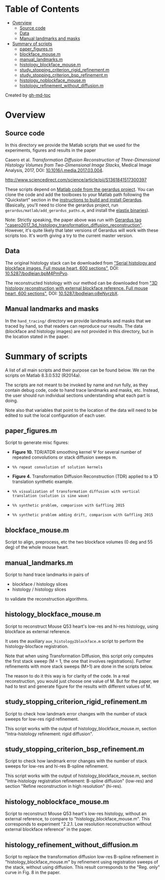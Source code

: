# Table of Contents

   * [Overview](#overview)
      * [Source code](#source-code)
      * [Data](#data)
      * [Manual landmarks and masks](#manual-landmarks-and-masks)
   * [Summary of scripts](#summary-of-scripts)
      * [paper_figures.m](#paper_figuresm)
      * [blockface_mouse.m](#blockface_mousem)
      * [manual_landmarks.m](#manual_landmarksm)
      * [histology_blockface_mouse.m](#histology_blockface_mousem)
      * [study_stopping_criterion_rigid_refinement.m](#study_stopping_criterion_rigid_refinementm)
      * [study_stopping_criterion_bsp_refinement.m](#study_stopping_criterion_bsp_refinementm)
      * [histology_noblockface_mouse.m](#histology_noblockface_mousem)
      * [histology_refinement_without_diffusion.m](#histology_refinement_without_diffusionm)

Created by [gh-md-toc](https://github.com/ekalinin/github-markdown-toc)

# Overview

## Source code

In this directory we provide the Matlab scripts that we used for the experiments, figures and results in
the paper

Casero et al. _Transformation Diffusion Reconstruction of
Three-Dimensional Histology Volumes from Two-Dimensional Image
Stacks_, Medical Image Analysis, 2017, DOI: [10.1016/j.media.2017.03.004](https://doi.org/10.1016/j.media.2017.03.004).

http://www.sciencedirect.com/science/article/pii/S1361841517300397

These scripts depend on [Matlab code from the gerardus project](https://github.com/vigente/gerardus).
You can clone the code and add the toolboxes to your Matlab path following the "Quickstart" section in the [instructions to build and install Gerardus](https://github.com/rcasero/gerardus/wiki/Build-instructions). (Basically, you'll need to clone the gerardus project, run `gerardus/matlab/add_gerardus_paths.m`, and install the [elastix binaries](http://elastix.isi.uu.nl/)).

Note: Strictly speaking, the paper above was run with [Gerardus tag "casero2017_3d_histology_transformation_diffusion_reconstruction"](https://github.com/vigente/gerardus/releases/tag/casero2017_3d_histology_transformation_diffusion_reconstruction). 
However, it's quite likely that later versions of Gerardus will work with these scripts too. It's worth giving a try to the current master version.

## Data

The original histology stack can be downloaded from ["Serial histology and blockface images. Full mouse heart, 600 sections"](https://ora.ox.ac.uk/objects/uuid:75f09b9e-e7d5-4b48-9519-619177cea1ef), DOI: [10.5287/bodleian:bpM4PmPvo](https://doi.org/10.5287/bodleian:bpM4PmPvo).

The reconstructed histology with our method can be downloaded from ["3D histology reconstruction with external blockface reference. Full mouse heart, 600 sections"](https://ora.ox.ac.uk/objects/uuid:716fe2ef-f965-40ff-8da4-8a5ad48f4aea), DOI: [10.5287/bodleian:o8eNyrzbX](https://doi.org/10.5287/bodleian:o8eNyrzbX).

## Manual landmarks and masks

In the `hand_tracing/` directory we provide landmarks and masks
that we traced by hand, so that readers can reproduce our results. The
data (blockface and histology images) are not provided in this
directory, but in the location stated in the paper.

# Summary of scripts

A list of all main scripts and their purpose can be found below. We
ran the scripts on Matlab 8.3.0.532 (R2014a).

The scripts are not meant to be invoked by name and run fully, as they
contain debug code, code to hand trace landmarks and masks,
etc. Instead, the user should run individual sections understanding
what each part is doing.

Note also that variables that point to the location of the data will
need to be edited to suit the local configuration of each user.

## paper_figures.m

Script to generate misc figures:

* **Figure 10.** TDR/ATDR smoothing kernel Ψ for several number of repeated 
convolutions or stack diffusion sweeps m.
 * `%% repeat convolution of solution kernels`

* **Figure 4.** Transformation Diffusion Reconstruction (TDR) applied to a 1D 
translation synthetic example. 
 * `%% visualization of transformation diffusion with vertical translation (solution is sine wave)`
 * `%% synthetic problem, comparison with Gaffling 2015`
 * `%% synthetic problem adding drift, comparison with Gaffling 2015`

## blockface_mouse.m

Script to align, preprocess, etc the two blockface volumes (0 deg and 55 deg) of
the whole mouse heart.

## manual_landmarks.m

Script to hand trace landmarks in pairs of

* blockface / histology slices
* histology / histology slices

to validate the reconstruction algorithms.

## histology_blockface_mouse.m

Script to reconstruct Mouse Q53 heart's low-res and hi-res histology,
using blockface as external reference.

It uses the auxiliary `aux_histology2blockface.m` script to perform the 
histology-blocface registration.

Note that when using Transformation Diffusion, this script only computes the 
first stack sweep (M = 1, the one that involves registrations). Further 
refinements with more stack sweeps (M>1) are done in the scripts below. 

The reason to do it this way is for clarity of the code. In a real
reconstruction, you would just choose one value of M. But for the paper, we had
to test and generate figure for the results with different values of M.

## study_stopping_criterion_rigid_refinement.m

Script to check how landmark error changes with the number of stack
sweeps for low-res rigid refinement.

This script works with the output of histology_blockface_mouse.m, section
"Intra-histology refinement: rigid diffusion".

## study_stopping_criterion_bsp_refinement.m

Script to check how landmark error changes with the number of stack
sweeps for low-res and hi-res B-spline refinement.

This script works with the output of histology_blockface_mouse.m, section
"Intra-histology registration refinement: B-spline diffusion" (low-res)
and section "Refine reconstruction in high resolution" (hi-res).

## histology_noblockface_mouse.m

Script to reconstruct Mouse Q53 heart's low-res histology, without an
external reference, to compare to "histology_blockface_mouse.m". This
corresponds to experiment "2.2.1.	Low resolution reconstruction without
external blockface reference" in the paper.

## histology_refinement_without_diffusion.m

Script to replace the transformation diffusion low-res B-spline
refinement in "histology_blockface_mouse.m" by refinement using
registration sweeps of the stack, without using diffusion. This
result corresponds to the "Reg. only" curve in Fig. 8 in the paper.
